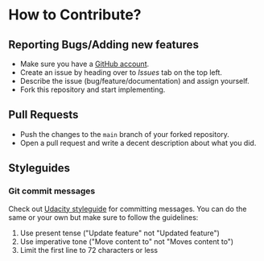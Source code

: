# How to Contribute?

## Reporting Bugs/Adding new features
* Make sure you have a [GitHub account](https://github.com/join).
* Create an issue by heading over to *Issues* tab on the top left. 
* Describe the issue (bug/feature/documentation) and assign yourself.
* Fork this repository and start implementing.

## Pull Requests
* Push the changes to the `main` branch of your forked repository.
* Open a pull request and write a decent description about what you did.

## Styleguides
### Git commit messages
Check out [Udacity styleguide](https://udacity.github.io/git-styleguide/) for committing messages. You can do the same or your own but make sure to follow the guidelines:
1. Use present tense ("Update feature" not "Updated feature")
2. Use imperative tone ("Move content to" not "Moves content to")
3. Limit the first line to 72 characters or less

